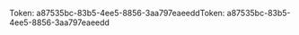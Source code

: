 <span data-ttu-id="7e162-101">Token: a87535bc-83b5-4ee5-8856-3aa797eaeedd</span><span class="sxs-lookup"><span data-stu-id="7e162-101">Token: a87535bc-83b5-4ee5-8856-3aa797eaeedd</span></span>